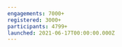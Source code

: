 ```yaml
---
engagements: 7000+
registered: 3000+
participants: 4799+
launched: 2021-06-17T00:00:00.000Z
---
```

